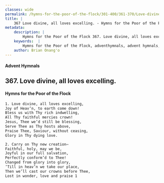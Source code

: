 ```yaml
---
classes: wide
permalink: /hymns-for-the-poor-of-the-flock/301-400/361-370/Love-divine,-all-loves-excelling/
title: |
    367 Love divine, all loves excelling. - Hymns for the Poor of the Flock
metadata:
    description: |
        Hymns for the Poor of the Flock 367. Love divine, all loves excelling.. Love divine, all loves excelling, Joy of Heav’n, to earth come down!  Bless us with Thy rich indwelling, All Thy faithful mercies crown! Jesus, Thee we’d still be blessing, Serve Thee as Thy hosts above, Praise Thee, Saviour, without ceasing,  Glory in Thy dying love. 
    keywords:  |
        Hymns for the Poor of the Flock, adventhymnals, advent hymnals, Love divine, all loves excelling., Love divine, all loves excelling,, 
    author: Brian Onang'o
---
```


#### Advent Hymnals
## 367. Love divine, all loves excelling.
####  Hymns for the Poor of the Flock

```txt
1. Love divine, all loves excelling,
Joy of Heav’n, to earth come down! 
Bless us with Thy rich indwelling,
All Thy faithful mercies crown!
Jesus, Thee we’d still be blessing,
Serve Thee as Thy hosts above,
Praise Thee, Saviour, without ceasing, 
Glory in Thy dying love.

2. Carry on Thy new creation—
Faithful, holy, may we be,
Joyful in our full salvation,
Perfectly conform’d to Thee!
Changed from glory into glory,
’Till in heav’n we take our place,
Then we’ll cast our crowns before Thee, 
Lost in wonder, love and praise 1
```